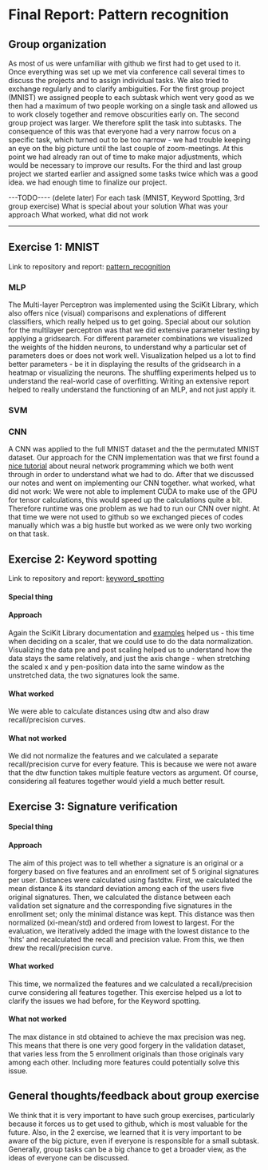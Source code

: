 # Final Report: Pattern recognition

## Group organization
As most of us were unfamiliar with github we first had to get used to it. Once everything was set up we met via conference call several times to discuss the projects and to assign individual tasks. We also tried to exchange regularly and to clarify ambiguities.
For the first group project (MNIST) we assigned people to each subtask which went very good as we then had a maximum of two people working on a single task and allowed us to work closely together and remove obscurities early on.
The second group project was larger. We therefore split the task into subtasks. The consequence of this was that everyone had a very narrow focus on a specific task, which turned out to be too narrow - we had trouble keeping an eye on the big picture until the last couple of zoom-meetings. At this point we had already ran out of time to make major adjustments, which would be necessary to improve our results.
For the third and last group project we started earlier and assigned some tasks twice which was a good idea. we had enough time to finalize our project. 

---TODO---- (delete later)
For each task (MNIST, Keyword Spotting, 3rd group exercise)
  What is special about your solution
  What was your approach
  What worked, what did not work
---- ----- ---

## Exercise 1: MNIST
Link to repository and report: [pattern_recognition](https://github.com/hinderling/pattern_recognition)
### MLP
The Multi-layer Perceptron was implemented using the SciKit Library, which also offers nice (visual) comparisons and explenations of different classifiers, which really helped us to get going.
Special about our solution for the multilayer perceptron was that we did extensive parameter testing by applying a gridsearch. For different parameter combinations we visualized the weights of the hidden neurons, to understand why a particular set of parameters does or does not work well. Visualization helped us a lot to find better parameters - be it in displaying the results of the gridsearch in a heatmap or visualizing the neurons. The shuffling experiments helped us to understand the real-world case of overfitting. Writing an extensive report helped to really understand the functioning of an MLP, and not just apply it.

### SVM
### CNN
A CNN was applied to the full MNIST dataset and the the permutated MNIST dataset.
Our approach for the CNN implementation was that we first found a [nice tutorial](https://deeplizard.com/learn/video/MasG7tZj-hw) about neural network programming which we both went through in order to understand what we had to do. After that we discussed our notes and went on implementing our CNN together.
what worked, what did not work: We were not able to implement CUDA to make use of the GPU for tensor calculations, this would speed up the calculations quite a bit. Therefore runtime was one problem as we had to run our CNN over night. At that time we were not used to github so we exchanged pieces of codes manually which was a big hustle but worked as we were only two working on that task.

## Exercise 2: Keyword spotting
Link to repository and report: [keyword_spotting](https://github.com/hinderling/keyword_spotting)

#### Special thing
#### Approach
Again the SciKit Library documentation and [examples](https://scikit-learn.org/stable/auto_examples/preprocessing/plot_all_scaling.html) helped us - this time when deciding on a scaler, that we could use to do the data normalization. Visualizing the data pre and post scaling helped us to understand how the data stays the same relatively, and just the axis change - when stretching the scaled x and y pen-position data into the same window as the unstretched data, the two signatures look the same.
#### What worked
We were able to calculate distances using dtw and also draw recall/precision curves. 
#### What not worked
We did not normalize the features and we calculated a separate recall/precision curve for every feature. This is because we were not aware that the dtw function takes multiple feature vectors as argument. Of course, considering all features together would yield a much better result. 

## Exercise 3: Signature verification
#### Special thing
#### Approach
The aim of this project was to tell whether a signature is an original or a forgery based on five features and an enrollment set of 5 original signatures per user. Distances were calculated using fastdtw. First, we calculated the mean distance & its standard deviation among each of the users five original signatures. Then, we calculated the distance between each validation set signature and the corresponding five signatures in the enrollment set; only the minimal distance was kept. This distance was then normalized (xi-mean/std) and ordered from lowest to largest. 
For the evaluation, we iteratively added the image with the lowest distance to the 'hits' and recalculated the recall and precision value. From this, we then drew the recall/precision curve. 
#### What worked
This time, we normalized the features and we calculated a recall/precision curve considering all features together. This exercise helped us a lot to clarify the issues we had before, for the Keyword spotting. 
#### What not worked
The max distance in std obtained to achieve the max precision was neg. This means that there is one very good forgery in the validation dataset, that varies less from the 5 enrollment originals than those originals vary among each other. Including more features could potentially solve this issue. 

## General thoughts/feedback about group exercise
We think that it is very important to have such group exercises, particularly because it forces us to get used to github, which is most valuable for the future. Also, in the 2 exercise, we learned that it is very important to be aware of the big picture, even if everyone is responsible for a small subtask. Generally, group tasks can be a big chance to get a broader view, as the ideas of everyone can be discussed. 
